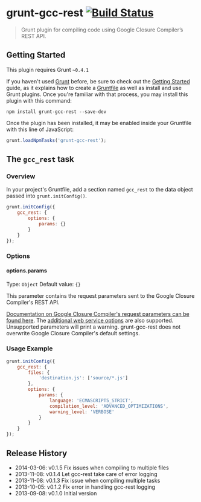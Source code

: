 # grunt-gcc-rest [![Build Status](https://travis-ci.org/blaise-io/grunt-gcc-rest.png?branch=master)](https://travis-ci.org/blaise-io/grunt-gcc-rest)

> Grunt plugin for compiling code using Google Closure Compiler’s REST API.

## Getting Started
This plugin requires Grunt `~0.4.1`

If you haven't used [Grunt](http://gruntjs.com/) before, be sure to check out
the [Getting Started](http://gruntjs.com/getting-started) guide, as it explains
how to create a [Gruntfile](http://gruntjs.com/sample-gruntfile) as well as
install and use Grunt plugins. Once you're familiar with that process, you may
install this plugin with this command:

```shell
npm install grunt-gcc-rest --save-dev
```

Once the plugin has been installed, it may be enabled inside your Gruntfile
with this line of JavaScript:

```js
grunt.loadNpmTasks('grunt-gcc-rest');
```

## The `gcc_rest` task

### Overview
In your project's Gruntfile, add a section named `gcc_rest`
to the data object passed into `grunt.initConfig()`.

```js
grunt.initConfig({
    gcc_rest: {
        options: {
            params: {}
        }
    }
});
```

### Options

#### options.params
Type: `Object`
Default value: `{}`

This parameter contains the request parameters sent to the Google Closure Compiler's REST API.

[Documentation on Google Closure Compiler's request parameters can be found here](https://developers.google.com/closure/compiler/docs/api-ref).
The [additional web service options](http://code.google.com/p/closure-compiler/wiki/AdditionalWebserviceOptions) are also supported.
Unsupported parameters will print a warning. grunt-gcc-rest does not overwrite Google Closure Compiler's default settings.

### Usage Example

```js
grunt.initConfig({
    gcc_rest: {
        files: {
            'destination.js': ['source/*.js']
        },
        options: {
            params: {
                language: 'ECMASCRIPT5_STRICT',
                compilation_level: 'ADVANCED_OPTIMIZATIONS',
                warning_level: 'VERBOSE'
            }
        }
    }
});
```

## Release History
 - 2014-03-06: v0.1.5 Fix issues when compiling to multiple files
 - 2013-11-08: v0.1.4 Let gcc-rest take care of error logging
 - 2013-11-08: v0.1.3 Fix issue when compiling multiple tasks
 - 2013-10-05: v0.1.2 Fix error in handling gcc-rest logging
 - 2013-09-08: v0.1.0 Initial version
